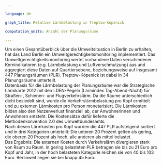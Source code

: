 ```yaml
---

language: de   

graph_title: Relative Lärmbelastung in Treptow-Köpenick

computation_units: Anzahl der Planungsräume

---
```


Um einen Gesamtüberblick über die Umweltsituation in Berlin zu erhalten, hat das Land Berlin ein Umweltgerechtigkeitsmonitoring implementiert. 
Das Umweltgerechtigkeitsmonitoring wertet vorhandene Daten verschiedener Kernindikatoren (e.g. Lärmbelastung und Luftverschmutzung) aus 
und aggregiert diese Daten auf Quartiersebene, beziehungsweise auf insgesamt 447 Planungsräumen (PLR). Treptow-Köpenick ist dabei in 34 Planungsräume unterteilt. <br>
Datenbasis für die Lärmbelastung der Planungsräume war die Strategische Lärmkarte 2012 mit den 
LDEN-Pegeln (Lärmindex Tag-Abend-Nacht) für Straßen-, Schienen- und Flugverkehrslärm. 
Da die Räume unterschiedlich dicht besiedelt sind, wurde die Verkehrslärmbelastung pro Kopf ermittelt und zu externen Lärmkosten pro Person monetarisiert.
Die Lärmkosten bilden also den Nutzenverlust finanziell ab, der Anwohnerinnen und Anwohnern entsteht. 
Die Kostensätze dafür lieferte die Methodenkonvention 2.0 des Umweltbundesamts. <br>
Nach diesen Lärmkosten pro Kopf wurden die 447 PLR aufsteigend sortiert und in drei Kategorien unterteilt: 
Die unteren 20 Prozent gelten als gering, die oberen 20 Prozent als hoch, alle anderen als mittel belastet.  <br>
Das Ergebnis: Die externen Kosten durch Verkehrslärm divergieren stark von Raum zu Raum. 
In gering belasteten PLR betragen sie bis zu 21 Euro pro Kopf und Jahr, in der hoch belasteten Kategorie reichen sie von 40 bis 103 Euro. 
Berlinweit liegen sie bei knapp 45 Euro.
